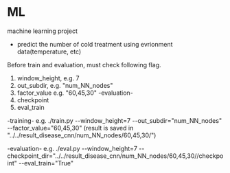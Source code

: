 # ML
machine learning project
- predict the number of cold treatment using evrionment data(temperature, etc)


Before train and evaluation, must check following flag.
1. window_height,               e.g. 7
2. out_subdir,                  e.g. "num_NN_nodes"
3. factor_value                 e.g. "60,45,30"
-evaluation-
4. checkpoint
5. eval_train

-training- e.g.
./train.py --window_height=7 --out_subdir="num_NN_nodes" --factor_value="60,45,30"
(result is saved in "../../result_disease_cnn/num_NN_nodes/60,45,30/<datetime>")

-evaluation- e.g.
./eval.py --window_height=7 --checkpoint_dir="../../result_disease_cnn/num_NN_nodes/60,45,30/<datetime>/checkpoint" --eval_train="True"

